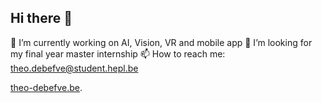 ## Hi there 👋

🔭 I’m currently working on AI, Vision, VR and mobile app
👯 I’m looking for my final year master internship
📫 How to reach me: theo.debefve@student.hepl.be

[theo-debefve.be](theo-debefve.be).
<!--
**debefve-theo/debefve-theo** is a ✨ _special_ ✨ repository because its `README.md` (this file) appears on your GitHub profile.

Here are some ideas to get you started:

- 🔭 I’m currently working on ...
- 🌱 I’m currently learning ...
- 👯 I’m looking to collaborate on ...
- 🤔 I’m looking for help with ...
- 💬 Ask me about ...
- 📫 How to reach me: ...
- 😄 Pronouns: ...
- ⚡ Fun fact: ...
-->
